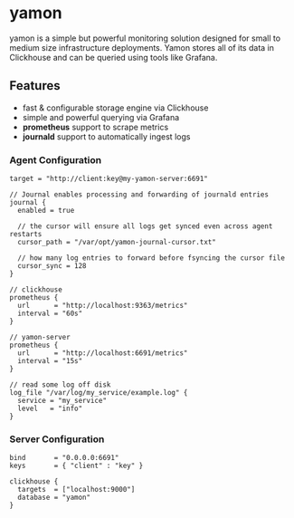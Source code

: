 # yamon

yamon is a simple but powerful monitoring solution designed for small to medium
size infrastructure deployments. Yamon stores all of its data in Clickhouse and
can be queried using tools like Grafana.

## Features

- fast & configurable storage engine via Clickhouse
- simple and powerful querying via Grafana
- **prometheus** support to scrape metrics
- **journald** support to automatically ingest logs

### Agent Configuration

```hcl
target = "http://client:key@my-yamon-server:6691"

// Journal enables processing and forwarding of journald entries
journal {
  enabled = true

  // the cursor will ensure all logs get synced even across agent restarts
  cursor_path = "/var/opt/yamon-journal-cursor.txt"

  // how many log entries to forward before fsyncing the cursor file
  cursor_sync = 128
}

// clickhouse
prometheus {
  url      = "http://localhost:9363/metrics"
  interval = "60s"
}

// yamon-server
prometheus {
  url      = "http://localhost:6691/metrics"
  interval = "15s"
}

// read some log off disk
log_file "/var/log/my_service/example.log" {
  service = "my_service"
  level   = "info"
}
```

### Server Configuration

```hcl
bind       = "0.0.0.0:6691"
keys       = { "client" : "key" }

clickhouse {
  targets  = ["localhost:9000"]
  database = "yamon"
}
```
